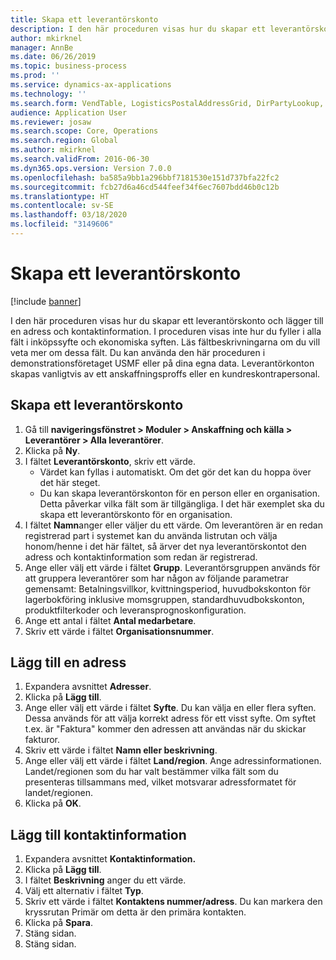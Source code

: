 ```yaml
---
title: Skapa ett leverantörskonto
description: I den här proceduren visas hur du skapar ett leverantörskonto och lägger till en adress och kontaktinformation.
author: mkirknel
manager: AnnBe
ms.date: 06/26/2019
ms.topic: business-process
ms.prod: ''
ms.service: dynamics-ax-applications
ms.technology: ''
ms.search.form: VendTable, LogisticsPostalAddressGrid, DirPartyLookup, LogisticsPostalAddress, SysLookupMultiSelectGrid
audience: Application User
ms.reviewer: josaw
ms.search.scope: Core, Operations
ms.search.region: Global
ms.author: mkirknel
ms.search.validFrom: 2016-06-30
ms.dyn365.ops.version: Version 7.0.0
ms.openlocfilehash: ba585a9bb1a296bbf7181530e151d737bfa22fc2
ms.sourcegitcommit: fcb27d6a46cd544feef34f6ec7607bdd46b0c12b
ms.translationtype: HT
ms.contentlocale: sv-SE
ms.lasthandoff: 03/18/2020
ms.locfileid: "3149606"
---
```

# <a name="create-a-vendor-account"></a>Skapa ett leverantörskonto

[!include [banner](../../includes/banner.md)]

I den här proceduren visas hur du skapar ett leverantörskonto och lägger till en adress och kontaktinformation. I proceduren visas inte hur du fyller i alla fält i inköpssyfte och ekonomiska syften. Läs fältbeskrivningarna om du vill veta mer om dessa fält. Du kan använda den här proceduren i demonstrationsföretaget USMF eller på dina egna data. Leverantörkonton skapas vanligtvis av ett anskaffningsproffs eller en kundreskontrapersonal.


## <a name="create-a-vendor-account"></a>Skapa ett leverantörskonto
1. Gå till **navigeringsfönstret > Moduler > Anskaffning och källa > Leverantörer > Alla leverantörer**.
2. Klicka på **Ny**.
3. I fältet **Leverantörskonto**, skriv ett värde.
    - Värdet kan fyllas i automatiskt. Om det gör det kan du hoppa över det här steget.  
    - Du kan skapa leverantörskonton för en person eller en organisation. Detta påverkar vilka fält som är tillgängliga. I det här exemplet ska du skapa ett leverantörskonto för en organisation.   
4. I fältet **Namn**anger eller väljer du ett värde. Om leverantören är en redan registrerad part i systemet kan du använda listrutan och välja honom/henne i det här fältet, så ärver det nya leverantörskontot den adress och kontaktinformation som redan är registrerad.
5. Ange eller välj ett värde i fältet **Grupp**. Leverantörsgruppen används för att gruppera leverantörer som har någon av följande parametrar gemensamt: Betalningsvillkor, kvittningsperiod, huvudbokskonton för lagerbokföring inklusive momsgruppen, standardhuvudbokskonton, produktfilterkoder och leveransprognoskonfiguration.
6. Ange ett antal i fältet **Antal medarbetare**.
7. Skriv ett värde i fältet **Organisationsnummer**.

## <a name="add-an-address"></a>Lägg till en adress
1. Expandera avsnittet **Adresser**.
2. Klicka på **Lägg till**.
3. Ange eller välj ett värde i fältet **Syfte**. Du kan välja en eller flera syften. Dessa används för att välja korrekt adress för ett visst syfte. Om syftet t.ex. är "Faktura" kommer den adressen att användas när du skickar fakturor.
4. Skriv ett värde i fältet **Namn eller beskrivning**.
5. Ange eller välj ett värde i fältet **Land/region**. Ange adressinformationen. Landet/regionen som du har valt bestämmer vilka fält som du presenteras tillsammans med, vilket motsvarar adressformatet för landet/regionen. 
6. Klicka på **OK**.

## <a name="add-contact-information"></a>Lägg till kontaktinformation
1. Expandera avsnittet **Kontaktinformation.**
2. Klicka på **Lägg till**.
3. I fältet **Beskrivning** anger du ett värde.
4. Välj ett alternativ i fältet **Typ**.
5. Skriv ett värde i fältet **Kontaktens nummer/adress**. Du kan markera den kryssrutan Primär om detta är den primära kontakten.  
6. Klicka på **Spara**.
7. Stäng sidan.
8. Stäng sidan.


